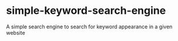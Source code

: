 # simple-keyword-search-engine
A simple search engine to search for keyword appearance in a given website
